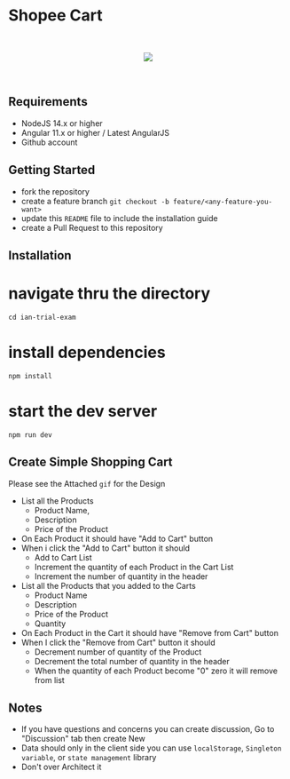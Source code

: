 # Shopee Cart


<br>
<p align="center">
 <img src="https://i.imgur.com/OESQ8sq.gif"></img>
</p>

<br>

## Requirements
* NodeJS 14.x or higher
* Angular 11.x or higher / Latest AngularJS
* Github account

## Getting Started
* fork the repository
* create a feature branch `git checkout -b feature/<any-feature-you-want>`
* update this `README` file to include the installation guide
* create a Pull Request to this repository

## Installation
# navigate thru the directory 
  `cd ian-trial-exam`
# install dependencies
   `npm install`
# start the dev server
  `npm run dev`
  
## Create Simple Shopping Cart 
Please see the Attached `gif` for the Design
* List all the Products 
  * Product Name, 
  * Description 
  * Price of the Product
* On Each Product it should have "Add to Cart" button
* When i click the "Add to Cart" button it should
  * Add to Cart List
  * Increment the quantity of each Product in the Cart List
  * Increment the number of quantity in the header 
* List all the Products that you added to the Carts 
  * Product Name
  * Description
  * Price of the Product
  * Quantity
* On Each Product in the Cart it should have "Remove from Cart" button
* When I click the "Remove from Cart" button it should 
  * Decrement number of quantity of the Product
  * Decrement the total number of quantity in the header
  * When the quantity of each Product become "0" zero it will remove from list


## Notes
* If you have questions and concerns you can create discussion, Go to "Discussion" tab then create New
* Data should only in the client side you can use `localStorage`, `Singleton variable`, or `state management` library
* Don't over Architect it

